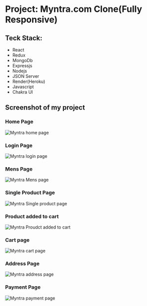 <h1>Project: Myntra.com Clone(Fully Responsive)</h1>
<h2>Teck Stack:</h2>
<ul>
<li>React</li>
  <li>Redux</li>
  <li>MongoDb</li>
  <li>Expressjs</li>
  <li>Nodejs</li>
<li>JSON Server</li>
<li>Render(Heroku)</li>
<li>Javascript</li>
<li>Chakra UI</li>
</ul>

<h2>Screenshot of my project</h2>
<h3>Home Page</h3>

<img src="https://user-images.githubusercontent.com/105901300/212710775-521a3b91-d50e-4e33-9455-319355eacb01.png" alt="Myntra home page"/>

<h3>Login Page</h3>
<img src="https://user-images.githubusercontent.com/105901300/212712431-38768737-72f5-4c13-9d8f-a48b26ad7514.png" alt="Myntra login page"/>

<h3>Mens Page</h3>
<img src="https://user-images.githubusercontent.com/105901300/213777281-d260614e-4bb5-4a61-b6c2-6a704862840a.png" alt="Myntra Mens page"/>

<h3>Single Product Page</h3>
<img src="https://user-images.githubusercontent.com/105901300/213777417-610e4149-f2cf-428b-bfbc-a22d1e42c09c.png" alt="Myntra Single product page"/>

<h3>Product added to cart</h3>
<img src="https://user-images.githubusercontent.com/105901300/213777569-92df8481-ba19-4ad5-9928-5db742163299.png" alt="Myntra Proudct added to cart"/>

<h3>Cart page</h3>
<img src="https://user-images.githubusercontent.com/105901300/213777690-8b79450d-957d-4bbb-9350-2ca416e053ae.png" alt="Myntra cart page"/>

<h3>Address Page</h3>
<img src="https://user-images.githubusercontent.com/105901300/213777759-3d10cd2d-f008-41d8-a926-914d6488bfe0.png" alt="Myntra address page"/>

<h3>Payment Page</h3>
<img src="https://user-images.githubusercontent.com/105901300/213777965-a8fa7cc2-0554-46e5-9030-48d9c0bf776b.png" alt="Myntra payment page"/>



